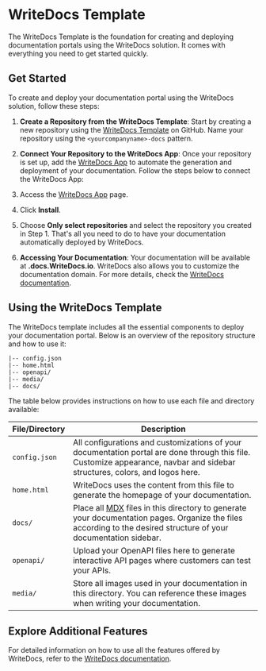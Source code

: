 # WriteDocs Template

The WriteDocs Template is the foundation for creating and deploying documentation portals using the WriteDocs solution. It comes with everything you need to get started quickly.

## Get Started

To create and deploy your documentation portal using the WriteDocs solution, follow these steps:

1. **Create a Repository from the WriteDocs Template**: Start by creating a new repository using the [WriteDocs Template](https://github.com/writedocs/writedocs-template) on GitHub. Name your repository using the `<yourcompanyname>-docs` pattern.

2. **Connect Your Repository to the WriteDocs App**: Once your repository is set up, add the [WriteDocs App](https://github.com/apps/writedocs-app) to automate the generation and deployment of your documentation. Follow the steps below to connect the WriteDocs App:
3. Access the [WriteDocs App](https://github.com/apps/writedocs-app) page.
4. Click **Install**.
5. Choose **Only select repositories** and select the repository you created in Step 1. That's all you need to do to have your documentation automatically deployed by WriteDocs.

6. **Accessing Your Documentation**: Your documentation will be available at **<yourcompanyname>.docs.WriteDocs.io**. WriteDocs also allows you to customize the documentation domain. For more details, check the [WriteDocs documentation](https://docs.writedocs.io).

## Using the WriteDocs Template

The WriteDocs template includes all the essential components to deploy your documentation portal. Below is an overview of the repository structure and how to use it:

```
|-- config.json
|-- home.html
|-- openapi/
|-- media/
|-- docs/
```

The table below provides instructions on how to use each file and directory available:

| **File/Directory** | **Description**                                                                                                                                                                        |
| ------------------ | -------------------------------------------------------------------------------------------------------------------------------------------------------------------------------------- |
| `config.json`      | All configurations and customizations of your documentation portal are done through this file. Customize appearance, navbar and sidebar structures, colors, and logos here.            |
| `home.html`        | WriteDocs uses the content from this file to generate the homepage of your documentation.                                                                                              |
| `docs/`            | Place all [MDX](https://mdxjs.com/) files in this directory to generate your documentation pages. Organize the files according to the desired structure of your documentation sidebar. |
| `openapi/`         | Upload your OpenAPI files here to generate interactive API pages where customers can test your APIs.                                                                                   |
| `media/`           | Store all images used in your documentation in this directory. You can reference these images when writing your documentation.                                                         |

## Explore Additional Features

For detailed information on how to use all the features offered by WriteDocs, refer to the [WriteDocs documentation](https://docs.writedocs.io).
